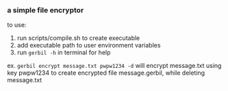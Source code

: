 ### a simple file encryptor

to use:
1. run scripts/compile.sh to create executable
2. add executable path to user environment variables
3. run `gerbil -h` in terminal for help

ex. 
  `gerbil encrypt message.txt pwpw1234 -d`
will encrypt message.txt using key pwpw1234 to create encrypted file message.gerbil, while deleting message.txt

